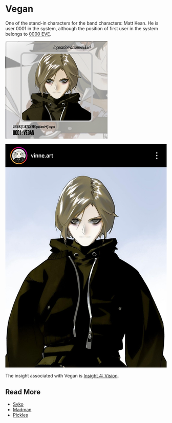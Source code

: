# Vegan

One of the stand-in characters for the band characters: Matt Kean. He is user 0001 in the system, 
although the position of first user in the system belongs to [0000 EVE](eve).

![img.png](../../Resources/characters/vegan/img.png)

![](../../Resources/characters/vegan/vegan_art.jpg)

The insight associated with Vegan is [Insight 4: Vision](../lore/insight4-vision).

## Read More

- [Syko](syko)
- [Madman](madman)
- [Pickles](pickles)